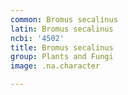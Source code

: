 ```yaml
---
common: Bromus secalinus
latin: Bromus secalinus
ncbi: '4502'
title: Bromus secalinus
group: Plants and Fungi
image: .na.character

---
```

